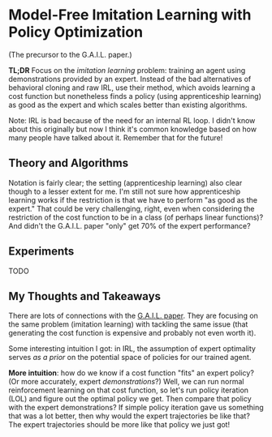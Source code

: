 # Model-Free Imitation Learning with Policy Optimization

(The precursor to the G.A.I.L. paper.)

**TL;DR** Focus on the *imitation learning* problem: training an agent using
demonstrations provided by an expert. Instead of the bad alternatives of
behavioral cloning and raw IRL, use their method, which avoids learning a cost
function but nonetheless finds a policy (using apprenticeship learning) as good
as the expert and which scales better than existing algorithms.

Note: IRL is bad because of the need for an internal RL loop. I didn't know
about this originally but now I think it's common knowledge based on how many
people have talked about it. Remember that for the future! 


## Theory and Algorithms

Notation is fairly clear; the setting (apprenticeship learning) also clear
though to a lesser extent for me. I'm still not sure how apprenticeship learning
works if the restriction is that we have to perform "as good as the expert."
That could be very challenging, right, even when considering the restriction of
the cost function to be in a class (of perhaps linear functions)? And didn't the
G.A.I.L. paper "only" get 70% of the expert performance?


## Experiments

TODO


## My Thoughts and Takeaways

There are lots of connections with the [G.A.I.L. paper][1]. They are focusing on
the same problem (imitation learning) with tackling the same issue (that
generating the cost function is expensive and probably not even worth it).

Some interesting intuition I got: in IRL, the assumption of expert optimality
serves *as a prior* on the potential space of policies for our trained agent.

**More intuition**: how do we know if a cost function "fits" an expert policy?
(Or more accurately, expert *demonstrations*?) Well, we can run normal
reinforcement learning on that cost function, so let's run policy iteration
(LOL) and figure out the optimal policy we get. Then compare that policy with
the expert demonstrations? If simple policy iteration gave us something that was
a lot better, then why would the expert trajectories be like that? The expert
trajectories should be more like that policy we just got!


[1]:Model-Free_Imitation_Learning_with_Policy_Optimization.md
